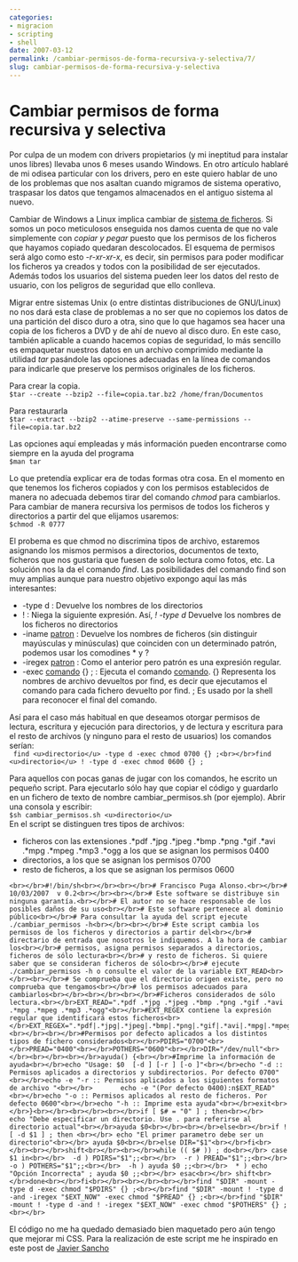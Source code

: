 ```yaml
---
categories:
- migracion
- scripting
- shell
date: 2007-03-12
permalink: /cambiar-permisos-de-forma-recursiva-y-selectiva/7/
slug: cambiar-permisos-de-forma-recursiva-y-selectiva
---
```


# Cambiar permisos de forma recursiva y selectiva

Por culpa de un modem con drivers propietarios (y mi ineptitud para instalar unos libres) llevaba unos 6 meses usando Windows. En otro artículo hablaré de mi odisea particular con los drivers, pero en este quiero hablar de uno de los problemas que nos asaltan cuando migramos de sistema operativo, traspasar los datos que tengamos almacenados en el antiguo sistema al nuevo.

Cambiar de Windows a Linux implica cambiar de [sistema de ficheros](http://es.wikipedia.org/wiki/Sistema_de_ficheros). Si somos un poco meticulosos enseguida nos damos cuenta de que no vale simplemente con *copiar y pegar* puesto que los permisos de los ficheros que hayamos copiado quedaran descolocados. El esquema de permisos será algo como esto *-r-xr-xr-x*, es decir, sin permisos para poder modificar los ficheros ya creados y todos con la posibilidad de ser ejecutados. Además todos los usuarios del sistema pueden leer los datos del resto de usuario, con los peligros de seguridad que ello conlleva.

Migrar entre sistemas Unix (o entre distintas distribuciones de GNU/Linux) no nos dará esta clase de problemas a no ser que no copiemos los datos de una partición del disco duro a otra, sino que lo que hagamos sea hacer una copia de los ficheros a DVD y de ahí de nuevo al disco duro. En este caso, también aplicable a cuando hacemos copias de seguridad, lo más sencillo es empaquetar nuestros datos en un archivo comprimido mediante la utilidad *tar* pasándole las opciones adecuadas en la línea de comandos para indicarle que preserve los permisos originales de los ficheros.

Para crear la copia.  
`$tar --create --bzip2 --file=copia.tar.bz2 /home/fran/Documentos`

Para restaurarla  
`$tar --extract --bzip2 --atime-preserve --same-permissions --file=copia.tar.bz2`

Las opciones aquí empleadas y más información pueden encontrarse como siempre en la ayuda del programa  
`$man tar`

Lo que pretendía explicar era de todas formas otra cosa. En el momento en que tenemos los ficheros copiados y con los permisos establecidos de manera no adecuada debemos tirar del comando *chmod* para cambiarlos. Para cambiar de manera recursiva los permisos de todos los ficheros y directorios a partir del que elijamos usaremos:  
`$chmod -R 0777 `

El probema es que chmod no discrimina tipos de archivo, estaremos asignando los mismos permisos a directorios, documentos de texto, ficheros que nos gustaria que fuesen de solo lectura como fotos, etc. La solución nos la da el comando *find*. Las posibilidades del comando find son muy amplias aunque para nuestro objetivo expongo aquí las más interesantes:

- -type d : Devuelve los nombres de los directorios
- ! : Niega la siguiente expresión. Así, *! -type d* Devuelve los nombres de los ficheros no directorios
- -iname <u>patron</u> : Devuelve los nombres de ficheros (sin distinguir mayúsculas y minúsculas) que coinciden con un determinado patrón, podemos usar los comodines \* y ?
- -iregex <u>patron</u> : Como el anterior pero patrón es una expresión regular.
- -exec <u>comando</u> {} ; : Ejecuta el comando <u>comando</u>. {} Representa los nombres de archivo devueltos por find, es decir que ejecutamos el comando para cada fichero devuelto por find. ; Es usado por la shell para reconocer el final del comando.

Así para el caso más habitual en que deseamos otorgar permisos de lectura, escritura y ejecución para directorios, y de lectura y escritura para el resto de archivos (y ninguno para el resto de usuarios) los comandos serían:  
` find <u>directorio</u> -type d -exec chmod 0700 {} ;<br></br>find <u>directorio</u> ! -type d -exec chmod 0600 {} ;`

Para aquellos con pocas ganas de jugar con los comandos, he escrito un pequeño script. Para ejecutarlo sólo hay que copiar el código y guardarlo en un fichero de texto de nombre cambiar\_permisos.sh (por ejemplo). Abrir una consola y escribir:  
`$sh cambiar_permisos.sh <u>directorio</u>`  
En el script se distinguen tres tipos de archivos:

- ficheros con las extensiones .\*pdf .\*jpg .\*jpeg .\*bmp .\*png .\*gif .\*avi .\*mpg .\*mpeg .\*mp3 .\*ogg a los que se asignan los permisos 0400
- directorios, a los que se asignan los permisos 0700
- resto de ficheros, a los que se asignan los permisos 0600

```
<br></br>#!/bin/sh<br></br><br></br># Francisco Puga Alonso.<br></br># 10/03/2007  v 0.2<br></br><br></br># Este software se distribuye sin ninguna garantía.<br></br># El autor no se hace responsable de los posibles daños de su uso<br></br># Este software pertenece al dominio público<br></br># Para consultar la ayuda del script ejecute ./cambiar_permisos -h<br></br><br></br># Este script cambia los permisos de los ficheros y directorios a partir del<br></br># directario de entrada que nosotros le indiquemos. A la hora de cambiar los<br></br># permisos, asigna permisos separados a directorios, ficheros de sólo lectura<br></br># y resto de ficheros. Si quiere saber que se consideran ficheros de sólo<br></br># ejecute ./cambiar_permisos -h o consulte el valor de la variable EXT_READ<br></br><br></br># Se comprueba que el directorio origen existe, pero no comprueba que tengamos<br></br># los permisos adecuados para cambiarlos<br></br><br></br><br></br>#Ficheros considerados de sólo lectura.<br></br>EXT_READ=".*pdf .*jpg .*jpeg .*bmp .*png .*gif .*avi .*mpg .*mpeg .*mp3 .*ogg"<br></br>#EXT_REGEX contiene la expresión regular que identificará estos ficheros<br></br>EXT_REGEX=".*pdf|.*jpg|.*jpeg|.*bmp|.*png|.*gif|.*avi|.*mpg|.*mpeg|.*mp3|.*ogg"<br></br><br></br>#Permisos por defecto aplicados a los distintos tipos de fichero considerados<br></br>PDIRS="0700"<br></br>PREAD="0400"<br></br>POTHERS="0600"<br></br>DIR="/dev/null"<br></br><br></br><br></br>ayuda() {<br></br>#Imprime la información de ayuda<br></br>echo "Usage: $0  [-d ] [-r ] [-o ]"<br></br>echo "-d :: Permisos aplicados a directorios y subdirectorios. Por defecto 0700"<br></br>echo -e "-r :: Permisos aplicados a los siguientes formatos de archivo "<br></br>       echo -e "(Por defecto 0400):n$EXT_READ"<br></br>echo "-o :: Permisos aplicados al resto de ficheros. Por defecto 0600"<br></br>echo "-h :: Imprime esta ayuda"<br></br>exit<br></br>}<br></br><br></br><br></br>if [ $# = "0" ] ; then<br></br>    echo "Debe especificar un directorio. Use . para referirse al directorio actual"<br></br>ayuda $0<br></br><br></br>else<br></br>if ! [ -d $1 ] ; then <br></br> echo "El primer parametro debe ser un directorio"<br></br> ayuda $0<br></br>else DIR="$1"<br></br>fi<br></br><br></br>shift<br></br><br></br>while (( $# )) ; do<br></br> case $1 in<br></br>  -d ) PDIRS="$1";;<br></br>  -r ) PREAD="$1";;<br></br>  -o ) POTHERS="$1";;<br></br>  -h ) ayuda $0 ;;<br></br>  * ) echo "Opción Incorrecta" ; ayuda $0 ;;<br></br> esac<br></br> shift<br></br>done<br></br>fi<br></br><br></br><br></br>find "$DIR" -mount -type d -exec chmod "$PDIRS" {} ;<br></br>find "$DIR" -mount ! -type d -and -iregex "$EXT_NOW" -exec chmod "$PREAD" {} ;<br></br>find "$DIR" -mount ! -type d -and ! -iregex "$EXT_NOW" -exec chmod "$POTHERS" {} ;<br></br>
```

El código no me ha quedado demasiado bien maquetado pero aún tengo que mejorar mi CSS. Para la realización de este script me he inspirado en este post de [Javier Sancho](http://www.jsancho.org/2004/01/28/18/trackback/)